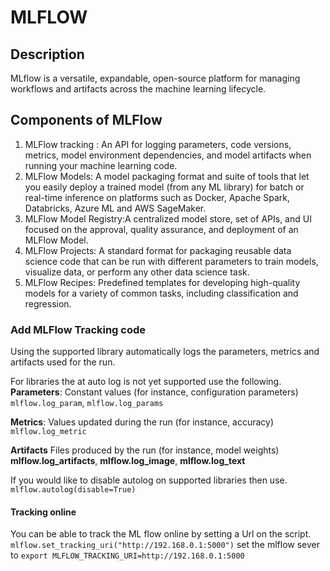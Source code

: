 # MLFLOW
## Description
MLflow is a versatile, expandable, open-source platform for managing workflows and artifacts across 
the machine learning lifecycle. 

## Components of MLFlow
1. MLFlow tracking : An API for logging parameters, code versions, metrics, model environment dependencies, 
and model artifacts when running your machine learning code.
2. MLFlow Models: A model packaging format and suite of tools that let you easily deploy a trained model 
(from any ML library) for batch or real-time inference on platforms such as Docker, Apache Spark, 
Databricks, Azure ML and AWS SageMaker. 
3. MLFlow Model Registry:A centralized model store, set of APIs, and UI focused on the approval, quality assurance, 
and deployment of an MLFlow Model.
4. MLFlow Projects: A standard format for packaging reusable data science code that can be run with different 
parameters to train models, visualize data, or perform any other data science task.
5. MLFlow Recipes: Predefined templates for developing high-quality models for a variety of common tasks, 
including classification and regression.

### Add MLFlow Tracking code 
Using the supported library automatically logs the parameters, metrics and artifacts 
used for the run.

For libraries the at auto log is not yet supported use the following.
**Parameters**:
Constant values (for instance, configuration parameters)
```mlflow.log_param```, ```mlflow.log_params```

**Metrics**: 
Values updated during the run (for instance, accuracy)
```mlflow.log_metric```

**Artifacts**
Files produced by the run (for instance, model weights)
**mlflow.log_artifacts**, **mlflow.log_image**, **mlflow.log_text**

If you would like to disable autolog on supported libraries then use.
```mlflow.autolog(disable=True)```

#### Tracking online
You can be able to track the ML flow online by setting a Url on the script.
```mlflow.set_tracking_uri("http://192.168.0.1:5000")```
set the mlflow sever to ```export MLFLOW_TRACKING_URI=http://192.168.0.1:5000```